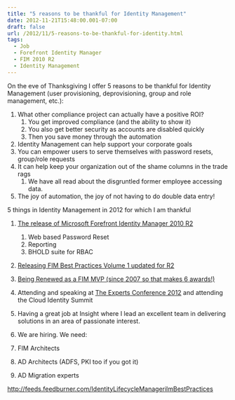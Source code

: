 ```yaml
---
title: "5 reasons to be thankful for Identity Management"
date: 2012-11-21T15:48:00.001-07:00
draft: false
url: /2012/11/5-reasons-to-be-thankful-for-identity.html
tags:
  - Job
  - Forefront Identity Manager
  - FIM 2010 R2
  - Identity Management
---
```


On the eve of Thanksgiving I offer 5 reasons to be thankful for Identity Management (user provisioning, deprovisioning, group and role management, etc.):

1.  What other compliance project can actually have a positive ROI?
    1.  You get improved compliance (and the ability to show it)
    2.  You also get better security as accounts are disabled quickly
    3.  Then you save money through the automation
2.  Identity Management can help support your corporate goals
3.  You can empower users to serve themselves with password resets, group/role requests
4.  It can help keep your organization out of the shame columns in the trade rags
    1.  We have all read about the disgruntled former employee accessing data.
5.  The joy of automation, the joy of not having to do double data entry!

5 things in Identity Management in 2012 for which I am thankful

1.  [The release of Microsoft Forefront Identity Manager 2010 R2](/2012/06/fim-2010-r2-released-today-to-msdn.html)
    1.  Web based Password Reset
    2.  Reporting
    3.  BHOLD suite for RBAC
2.  [Releasing FIM Best Practices Volume 1 updated for R2](/2012/09/fim-best-practices-volume-1-has-been.html)
3.  [Being Renewed as a FIM MVP (since 2007 so that makes 6 awards!)](/2012/07/award-for-me-award-for-insight.html)
4.  Attending and speaking at [The Experts Conference 2012](http://blog.ilmbestpractices.com/search/label/TEC) and attending the Cloud Identity Summit
5.  Having a great job at Insight where I lead an excellent team in delivering solutions in an area of passionate interest.

6.  We are hiring. We need:

7.  FIM Architects
8.  AD Architects (ADFS, PKI too if you got it)
9.  AD Migration experts

http://feeds.feedburner.com/IdentityLifecycleManagerilmBestPractices
